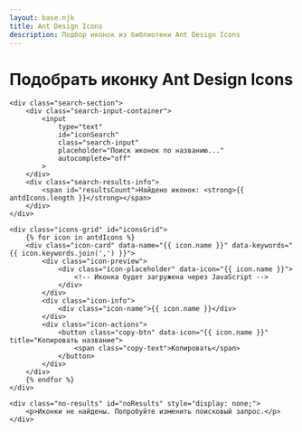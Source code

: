 ```yaml
---
layout: base.njk
title: Ant Design Icons
description: Подбор иконок из библиотеки Ant Design Icons
---
```


<div class="container">
    <h1>Подобрать иконку Ant Design Icons</h1>
    
    <div class="search-section">
        <div class="search-input-container">
            <input 
                type="text" 
                id="iconSearch" 
                class="search-input" 
                placeholder="Поиск иконок по названию..."
                autocomplete="off"
            >
        </div>
        <div class="search-results-info">
            <span id="resultsCount">Найдено иконок: <strong>{{ antdIcons.length }}</strong></span>
        </div>
    </div>
    
    <div class="icons-grid" id="iconsGrid">
        {% for icon in antdIcons %}
        <div class="icon-card" data-name="{{ icon.name }}" data-keywords="{{ icon.keywords.join(',') }}">
            <div class="icon-preview">
                <div class="icon-placeholder" data-icon="{{ icon.name }}">
                    <!-- Иконка будет загружена через JavaScript -->
                </div>
            </div>
            <div class="icon-info">
                <div class="icon-name">{{ icon.name }}</div>
            </div>
            <div class="icon-actions">
                <button class="copy-btn" data-icon="{{ icon.name }}" title="Копировать название">
                    <span class="copy-text">Копировать</span>
                </button>
            </div>
        </div>
        {% endfor %}
    </div>
    
    <div class="no-results" id="noResults" style="display: none;">
        <p>Иконки не найдены. Попробуйте изменить поисковый запрос.</p>
    </div>
</div>
